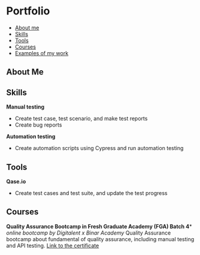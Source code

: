 # Portfolio
- [About me](#about-me)
- [Skills](#skills)
- [Tools](#tools)
- [Courses](#courses)
- [Examples of my work](#examples-of-my-work)

## About Me 

## Skills
__Manual testing__
  * Create test case, test scenario, and make test reports
  * Create bug reports

__Automation testing__
  * Create automation scripts using Cypress and run automation testing

## Tools
__Qase.io__
  * Create test cases and test suite, and update the test progress

## Courses
__Quality Assurance Bootcamp in Fresh Graduate Academy (FGA) Batch 4__*
*online bootcamp by Digitalent x Binar Academy*
Quality Assurance bootcamp about fundamental of quality assurance, including manual testing and API testing.
[Link to the certificate](https://drive.google.com/file/d/1_4P9I4H_l-8WgFRGlIPWmi5tpzXYva3w/view?usp=share_link)



  

